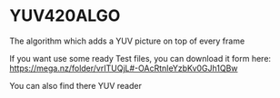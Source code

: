 # YUV420ALGO
 The algorithm which adds a YUV picture on top of every frame

 If you want use some ready Test files, you can download it form here: https://mega.nz/folder/vrITUQjL#-OAcRtnIeYzbKv0GJh1QBw

 You can also find there YUV reader

